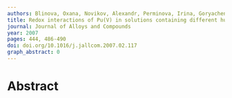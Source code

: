 ```yaml
---
authors: Blinova, Oxana, Novikov, Alexandr, Perminova, Irina, Goryachenkova, Tatyana, Haire, Richard
title: Redox interactions of Pu(V) in solutions containing different humic substances
journal: Journal of Alloys and Compounds
year: 2007
pages: 444, 486-490
doi: doi.org/10.1016/j.jallcom.2007.02.117
graph_abstract: 0
---
```


# Abstract 

 